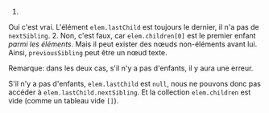 1.
Oui c'est vrai.
L'élément `elem.lastChild` est toujours le dernier, il n'a pas de `nextSibling`.
2.
Non, c'est faux, car `elem.children[0]` est le premier enfant *parmi les éléments*.
Mais il peut exister des nœuds non-éléments avant lui.
Ainsi, `previousSibling` peut être un nœud texte.

Remarque: dans les deux cas, s'il n'y a pas d'enfants, il y aura une erreur.

S'il n'y a pas d'enfants, `elem.lastChild` est  `null`, nous ne pouvons donc pas accéder à `elem.lastChild.nextSibling`.
Et la collection `elem.children` est vide (comme un tableau vide `[]`).
